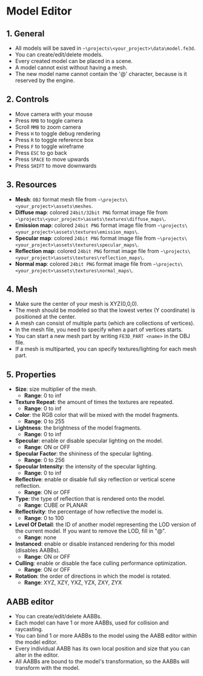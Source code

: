 # Model Editor

## 1. General

- All models will be saved in `~\projects\<your_project>\data\model.fe3d`.
- You can create/edit/delete models.
- Every created model can be placed in a scene.
- A model cannot exist without having a mesh.
- The new model name cannot contain the '@' character, because is it reserved by the engine.

## 2. Controls

- Move camera with your mouse
- Press `RMB` to toggle camera
- Scroll `MMB` to zoom camera
- Press `H` to toggle debug rendering
- Press `R` to toggle reference box
- Press `F` to toggle wireframe
- Press `ESC` to go back
- Press `SPACE` to move upwards
- Press `SHIFT` to move downwards

## 3. Resources

- **Mesh**: `OBJ` format mesh file from `~\projects\<your_project>\assets\meshes`.
- **Diffuse map**: colored `24bit/32bit PNG` format image file from `~\projects\<your_project>\assets\textures\diffuse_maps\`.
- **Emission map**: colored `24bit PNG` format image file from `~\projects\<your_project>\assets\textures\emission_maps\`.
- **Specular map**: colored `24bit PNG` format image file from `~\projects\<your_project>\assets\textures\specular_maps\`.
- **Reflection map**: colored `24bit PNG` format image file from `~\projects\<your_project>\assets\textures\reflection_maps\`.
- **Normal map**: colored `24bit PNG` format image file from `~\projects\<your_project>\assets\textures\normal_maps\`.

## 4. Mesh

- Make sure the center of your mesh is XYZ(0,0,0).
- The mesh should be modeled so that the lowest vertex (Y coordinate) is positioned at the center.
- A mesh can consist of multiple parts (which are collections of vertices).
- In the mesh file, you need to specify when a part of vertices starts.
- You can start a new mesh part by writing `FE3D_PART <name>` in the OBJ file.
- If a mesh is multiparted, you can specify textures/lighting for each mesh part.

## 5. Properties

- **Size**: size multiplier of the mesh.
  - **Range**: 0 to inf
- **Texture Repeat**: the amount of times the textures are repeated.
  - **Range**: 0 to inf
- **Color**: the RGB color that will be mixed with the model fragments.
  - **Range**: 0 to 255
- **Lightness**: the brightness of the model fragments.
  - **Range**: 0 to inf
- **Specular**: enable or disable specular lighting on the model.
  - **Range**: ON or OFF
- **Specular Factor**: the shininess of the specular lighting.
  - **Range**: 0 to 256
- **Specular Intensity**: the intensity of the specular lighting.
  - **Range**: 0 to inf
- **Reflective**: enable or disable full sky reflection or vertical scene reflection.
  - **Range**: ON or OFF
- **Type**: the type of reflection that is rendered onto the model.
  - **Range**: CUBE or PLANAR
- **Reflectivity**: the percentage of how reflective the model is.
  - **Range**: 0 to 100
- **Level Of Detail**: the ID of another model representing the LOD version of the current model. If you want to remove the LOD, fill in "@".
  - **Range**: none
- **Instanced**: enable or disable instanced rendering for this model (disables AABBs).
  - **Range**: ON or OFF
- **Culling**: enable or disable the face culling performance optimization.
  - **Range**: ON or OFF
- **Rotation**: the order of directions in which the model is rotated.
  - **Range**: XYZ, XZY, YXZ, YZX, ZXY, ZYX

## AABB editor

- You can create/edit/delete AABBs.
- Each model can have 1 or more AABBs, used for collision and raycasting.
- You can bind 1 or more AABBs to the model using the AABB editor within the model editor.
- Every individual AABB has its own local position and size that you can alter in the editor.
- All AABBs are bound to the model's transformation, so the AABBs will transform with the model.
